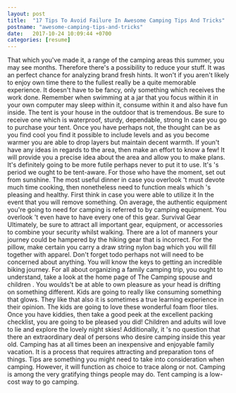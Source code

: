 ```yaml
---
layout: post
title:  "17 Tips To Avoid Failure In Awesome Camping Tips And Tricks"
postname: "awesome-camping-tips-and-tricks"
date:   2017-10-24 10:09:44 +0700
categories: [resume]
---
```

That which you've made it, a range of the camping areas this summer, you may see months. Therefore there's a possibility to reduce your stuff. It was an perfect chance for analyzing brand fresh hints. It won't if you aren't likely to enjoy own time there to the fullest really be a quite memorable experience. It doesn't have to be fancy, only something which receives the work done. Remember when swimming at a jar that you focus within it in your own computer may sleep within it, consume within it and also have fun inside. The tent is your house in the outdoor that is tremendous. Be sure to receive one which is waterproof, sturdy, dependable, strong In case you go to purchase your tent. Once you have perhaps not, the thought can be as you find cool you find it possible to include levels and as you become warmer you are able to drop layers but maintain decent warmth. If youn't have any ideas in regards to the area, then make an effort to know a few! It will provide you a precise idea about the area and allow you to make plans. It's definitely going to be more futile perhaps never to put it to use. It's 's period we ought to be tent-aware. For those who have the moment, set out from sunshine. The most useful dinner in case you overlook 't must devote much time cooking, then nonetheless need to function meals which 's pleasing and healthy. First think in case you were able to utilize it In the event that you will remove something. On average, the authentic equipment you're going to need for camping is referred to by camping equipment. You overlook 't even have to have every one of this gear. Survival Gear Ultimately, be sure to attract all important gear, equipment, or accessories to combine your security whilst walking. There are a lot of manners your journey could be hampered by the hiking gear that is incorrect. For the pillow, make certain you carry a draw string nylon bag which you will fill together with apparel. Don't forget todo perhaps not will need to be concerned about anything. You will know the keys to getting an incredible biking journey. For all about organizing a family camping trip, you ought to understand, take a look at the home page of The Camping spouse and children . You woulds't be at able to own pleasure as your head is drifting on something different. Kids are going to really like consuming something that glows. They like that also it is sometimes a true learning experience in their opinion. The kids are going to love these wonderful foam floor tiles. Once you have kiddies, then take a good peek at the excellent packing checklist, you are going to be pleased you did! Children and adults will love to lie and explore the lovely night skies! Additionally, it 's no question that there an extraordinary deal of persons who desire camping inside this year old. Camping has at all times been an inexpensive and enjoyable family vacation. It is a process that requires attracting and preparation tons of things. Tips are something you might need to take into consideration when camping. However, it will function as choice to trace along or not. Camping is among the very gratifying things people may do. Tent camping is a low-cost way to go camping.
